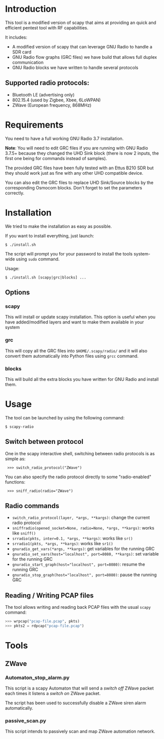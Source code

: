 # Introduction

This tool is a modified version of scapy that aims at providing an quick and
efficient pentest tool with RF capabilities.

It includes:

* A modified version of scapy that can leverage GNU Radio to handle a SDR card
* GNU Radio flow graphs (GRC files) we have build that allows full duplex communication
* GNU Radio blocks we have written to handle several protocols



## Supported radio protocols:

* Bluetooth LE (advertising only)
* 802.15.4 (used by Zigbee, Xbee, 6LoWPAN)
* ZWave (European frequency, 868MHz)


# Requirements

You need to have a full working GNU Radio 3.7 installation.

**Note**: You will need to edit GRC files if you are running with GNU Radio 3.7.5+
because they changed the UHD Sink block (there is now 2 inputs, the first one being
for commands instead of samples).

The provided GRC files have been fully tested with an Ettus B210 SDR but they
should work just as fine with any other UHD compatible device.

You can also edit the GRC files to replace UHD Sink/Source blocks by the
corresponding Osmocom blocks. Don't forget to set the parameters correctly.


# Installation

We tried to make the installation as easy as possible.

If you want to install everything, just launch:

`$ ./install.sh`

The script will prompt you for your password to install the tools system-wide
using `sudo` command.

Usage:

`$ ./install.sh [scapy|grc|blocks] ...`


## Options

### scapy
This will install or update scapy installation. This option is useful when you
have added/modified layers and want to make them available in your system

### grc
This will copy all the GRC files into `$HOME/.scapy/radio/` and it will also
convert them automatically into Python files using `grcc` command.

### blocks
This will build all the extra blocks you have written for GNU Radio and install
them.


# Usage

The tool can be launched by using the following command:

`$ scapy-radio`

## Switch between protocol

One in the scapy interactive shell, switching between radio protocols is as
simple as:

` >>> switch_radio_protocol("ZWave")`

You can also specify the radio protocol directly to some "radio-enabled" functions:

` >>> sniff_radio(radio="ZWave")`

## Radio commands

* `switch_radio_protocol(layer, *args, **kargs)`: change the current radio protocol
* `sniffradio(opened_socket=None, radio=None, *args, **kargs)`: works like `sniff()`
* `srradio(pkts, inter=0.1, *args, **kargs)`: works like `sr()`
* `srradio1(pkts, *args, **kargs)`: works like `sr1()`
* `gnuradio_get_vars(*args, **kargs)`: get variables for the running GRC
* `gnuradio_set_vars(host="localhost", port=8080, **kargs)`: set variable for the running GRC
* `gnuradio_start_graph(host="localhost", port=8080)`: resume the running GRC
* `gnuradio_stop_graph(host="localhost", port=8080)`: pause the running GRC


## Reading / Writing PCAP files

The tool allows writing and reading back PCAP files with the usual `scapy` command:

```python
>>> wrpcap("pcap-file.pcap", pkts)
>>> pkts2 = rdpcap("pcap-file.pcap")
```


# Tools

## ZWave
### Automaton\_stop\_alarm.py

This script is a scapy Automaton that will send a *switch off* ZWave packet each times it
listens a *switch on* ZWave packet.

The script has been used to successfully disable a ZWave siren alarm automatically.

### passive\_scan.py

This script intends to passively scan and map ZWave automation network.

